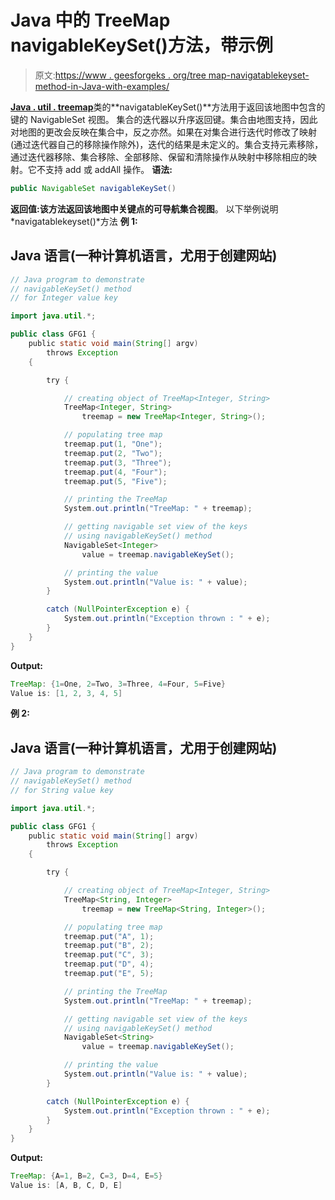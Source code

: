 # Java 中的 TreeMap navigableKeySet()方法，带示例

> 原文:[https://www . geesforgeks . org/tree map-navigatablekeyset-method-in-Java-with-examples/](https://www.geeksforgeeks.org/treemap-navigablekeyset-method-in-java-with-examples/)

[**Java . util . treemap**](https://www.geeksforgeeks.org/treemap-in-java/)类的**navigatableKeySet()**方法用于返回该地图中包含的键的 NavigableSet 视图。
集合的迭代器以升序返回键。集合由地图支持，因此对地图的更改会反映在集合中，反之亦然。如果在对集合进行迭代时修改了映射(通过迭代器自己的移除操作除外)，迭代的结果是未定义的。集合支持元素移除，通过迭代器移除、集合移除、全部移除、保留和清除操作从映射中移除相应的映射。它不支持 add 或 addAll 操作。
**语法:**

```java
public NavigableSet navigableKeySet()
```

**返回值:**该方法返回该地图中关键点的**可导航集合视图**。
以下举例说明*navigatablekeyset()*方法
**例 1:**

## Java 语言(一种计算机语言，尤用于创建网站)

```java
// Java program to demonstrate
// navigableKeySet() method
// for Integer value key

import java.util.*;

public class GFG1 {
    public static void main(String[] argv)
        throws Exception
    {

        try {

            // creating object of TreeMap<Integer, String>
            TreeMap<Integer, String>
                treemap = new TreeMap<Integer, String>();

            // populating tree map
            treemap.put(1, "One");
            treemap.put(2, "Two");
            treemap.put(3, "Three");
            treemap.put(4, "Four");
            treemap.put(5, "Five");

            // printing the TreeMap
            System.out.println("TreeMap: " + treemap);

            // getting navigable set view of the keys
            // using navigableKeySet() method
            NavigableSet<Integer>
                value = treemap.navigableKeySet();

            // printing the value
            System.out.println("Value is: " + value);
        }

        catch (NullPointerException e) {
            System.out.println("Exception thrown : " + e);
        }
    }
}
```

**Output:** 

```java
TreeMap: {1=One, 2=Two, 3=Three, 4=Four, 5=Five}
Value is: [1, 2, 3, 4, 5]
```

**例 2:**

## Java 语言(一种计算机语言，尤用于创建网站)

```java
// Java program to demonstrate
// navigableKeySet() method
// for String value key

import java.util.*;

public class GFG1 {
    public static void main(String[] argv)
        throws Exception
    {

        try {

            // creating object of TreeMap<Integer, String>
            TreeMap<String, Integer>
                treemap = new TreeMap<String, Integer>();

            // populating tree map
            treemap.put("A", 1);
            treemap.put("B", 2);
            treemap.put("C", 3);
            treemap.put("D", 4);
            treemap.put("E", 5);

            // printing the TreeMap
            System.out.println("TreeMap: " + treemap);

            // getting navigable set view of the keys
            // using navigableKeySet() method
            NavigableSet<String>
                value = treemap.navigableKeySet();

            // printing the value
            System.out.println("Value is: " + value);
        }

        catch (NullPointerException e) {
            System.out.println("Exception thrown : " + e);
        }
    }
}
```

**Output:** 

```java
TreeMap: {A=1, B=2, C=3, D=4, E=5}
Value is: [A, B, C, D, E]
```